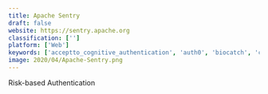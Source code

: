```yaml
---
title: Apache Sentry
draft: false 
website: https://sentry.apache.org
classification: ['']
platform: ['Web']
keywords: ['acceptto_cognitive_authentication', 'auth0', 'biocatch', 'ca_advanced_authentication', 'ca_risk_authentication', 'clearlogin', 'duo_security', 'hypr', 'ibm_security_risk_based_authentication', 'kount', 'kount_complete', 'nudetect', 'okta_adaptive_multi-factor_authentication', 'ping_identity', 'rsa_adaptive_authentication', 'rsa_securid', 'secureauth', 'silverfort.io', 'symantec_vip', 'thisdata', 'threatmetrix']
image: 2020/04/Apache-Sentry.png
---
```

Risk-based Authentication